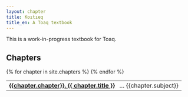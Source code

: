 ```yaml
---
layout: chapter
title: Koıtıeq
title_en: A Toaq textbook
---
```


This is a work-in-progress textbook for Toaq.

## Chapters

<table class="index"><tbody>
{% for chapter in site.chapters %}
<tr>
  <td><a href="{{chapter.url | relative_url}}"><b lang="qtq">{{chapter.chapter}}. {{ chapter.title }}</b></a></td>
  <td style="padding-left: 0.25em;">… {{chapter.subject}}</td>
</tr>
{% endfor %}
</tbody></table>
